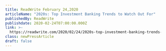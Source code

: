 ```yaml
---
title: ReadWrite February 24,2020
articleName: "2020s: Top Investment Banking Trends to Watch Out For"
publishedBy: ReadWrite
publishdate: 2020-02-24T07:00:00.000Z
link: >-
  https://readwrite.com/2020/02/24/2020s-top-investment-banking-trends-to-watch-out-for/
class: newPressArticle
draft: false
---
```

